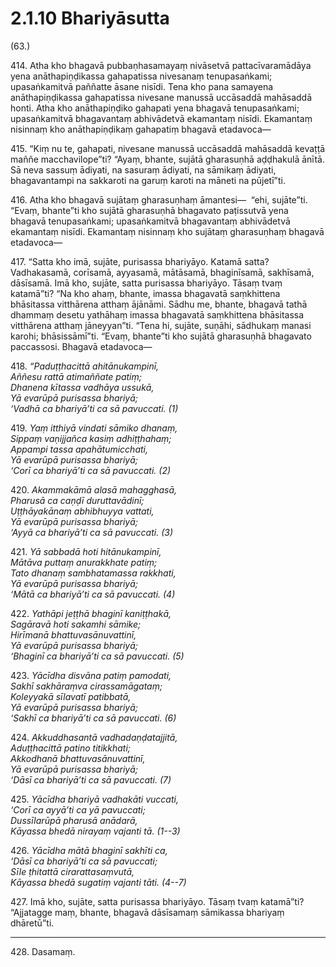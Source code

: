 # 2.1.10 Bhariyāsutta

(63.)

414\. Atha kho bhagavā pubbaṇhasamayaṃ nivāsetvā pattacīvaramādāya yena anāthapiṇḍikassa gahapatissa nivesanaṃ tenupasaṅkami; upasaṅkamitvā paññatte āsane nisīdi. Tena kho pana samayena anāthapiṇḍikassa gahapatissa nivesane manussā uccāsaddā mahāsaddā honti. Atha kho anāthapiṇḍiko gahapati yena bhagavā tenupasaṅkami; upasaṅkamitvā bhagavantaṃ abhivādetvā ekamantaṃ nisīdi. Ekamantaṃ nisinnaṃ kho anāthapiṇḍikaṃ gahapatiṃ bhagavā etadavoca—

415\. “Kiṃ nu te, gahapati, nivesane manussā uccāsaddā mahāsaddā kevaṭṭā maññe macchavilope”ti? “Ayaṃ, bhante, sujātā gharasuṇhā aḍḍhakulā ānītā. Sā neva sassuṃ ādiyati, na sasuraṃ ādiyati, na sāmikaṃ ādiyati, bhagavantampi na sakkaroti na garuṃ karoti na māneti na pūjetī”ti.

416\. Atha kho bhagavā sujātaṃ gharasuṇhaṃ āmantesi—  “ehi, sujāte”ti. “Evaṃ, bhante”ti kho sujātā gharasuṇhā bhagavato paṭissutvā yena bhagavā tenupasaṅkami; upasaṅkamitvā bhagavantaṃ abhivādetvā ekamantaṃ nisīdi. Ekamantaṃ nisinnaṃ kho sujātaṃ gharasuṇhaṃ bhagavā etadavoca—

417\. “Satta kho imā, sujāte, purisassa bhariyāyo. Katamā satta? Vadhakasamā, corīsamā, ayyasamā, mātāsamā, bhaginīsamā, sakhīsamā, dāsīsamā. Imā kho, sujāte, satta purisassa bhariyāyo. Tāsaṃ tvaṃ katamā”ti? “Na kho ahaṃ, bhante, imassa bhagavatā saṃkhittena bhāsitassa vitthārena atthaṃ ājānāmi. Sādhu me, bhante, bhagavā tathā dhammaṃ desetu yathāhaṃ imassa bhagavatā saṃkhittena bhāsitassa vitthārena atthaṃ jāneyyan”ti. “Tena hi, sujāte, suṇāhi, sādhukaṃ manasi karohi; bhāsissāmī”ti. “Evaṃ, bhante”ti kho sujātā gharasuṇhā bhagavato paccassosi. Bhagavā etadavoca—

418\. _“Paduṭṭhacittā ahitānukampinī,_  
_Aññesu rattā atimaññate patiṃ;_  
_Dhanena kītassa vadhāya ussukā,_  
_Yā evarūpā purisassa bhariyā;_  
_‘Vadhā ca bhariyā’ti ca sā pavuccati. (1)_  

419\. _Yaṃ itthiyā vindati sāmiko dhanaṃ,_  
_Sippaṃ vaṇijjañca kasiṃ adhiṭṭhahaṃ;_  
_Appampi tassa apahātumicchati,_  
_Yā evarūpā purisassa bhariyā;_  
_‘Corī ca bhariyā’ti ca sā pavuccati. (2)_  

420\. _Akammakāmā alasā mahagghasā,_  
_Pharusā ca caṇḍī duruttavādinī;_  
_Uṭṭhāyakānaṃ abhibhuyya vattati,_  
_Yā evarūpā purisassa bhariyā;_  
_‘Ayyā ca bhariyā’ti ca sā pavuccati. (3)_  

421\. _Yā sabbadā hoti hitānukampinī,_  
_Mātāva puttaṃ anurakkhate patiṃ;_  
_Tato dhanaṃ sambhatamassa rakkhati,_  
_Yā evarūpā purisassa bhariyā;_  
_‘Mātā ca bhariyā’ti ca sā pavuccati. (4)_  

422\. _Yathāpi jeṭṭhā bhaginī kaniṭṭhakā,_  
_Sagāravā hoti sakamhi sāmike;_  
_Hirīmanā bhattuvasānuvattinī,_  
_Yā evarūpā purisassa bhariyā;_  
_‘Bhaginī ca bhariyā’ti ca sā pavuccati. (5)_  

423\. _Yācīdha disvāna patiṃ pamodati,_  
_Sakhī sakhāraṃva cirassamāgataṃ;_  
_Koleyyakā sīlavatī patibbatā,_  
_Yā evarūpā purisassa bhariyā;_  
_‘Sakhī ca bhariyā’ti ca sā pavuccati. (6)_  

424\. _Akkuddhasantā vadhadaṇḍatajjitā,_  
_Aduṭṭhacittā patino titikkhati;_  
_Akkodhanā bhattuvasānuvattinī,_  
_Yā evarūpā purisassa bhariyā;_  
_‘Dāsī ca bhariyā’ti ca sā pavuccati. (7)_  

425\. _Yācīdha bhariyā vadhakāti vuccati,_  
_‘Corī ca ayyā’ti ca yā pavuccati;_  
_Dussīlarūpā pharusā anādarā,_  
_Kāyassa bhedā nirayaṃ vajanti tā. (1--3)_  

426\. _Yācīdha mātā bhaginī sakhīti ca,_  
_‘Dāsī ca bhariyā’ti ca sā pavuccati;_  
_Sīle ṭhitattā cirarattasaṃvutā,_  
_Kāyassa bhedā sugatiṃ vajanti tāti. (4--7)_  

427\. Imā kho, sujāte, satta purisassa bhariyāyo. Tāsaṃ tvaṃ katamā”ti? “Ajjatagge maṃ, bhante, bhagavā dāsīsamaṃ sāmikassa bhariyaṃ dhāretū”ti.

---

428\. Dasamaṃ.
